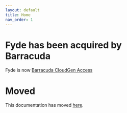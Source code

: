 ```yaml
---
layout: default
title: Home
nav_order: 1
---
```

# Fyde has been acquired by Barracuda

Fyde is now [Barracuda CloudGen Access](https://www.barracuda.com/products/cloudgen-access)

# Moved

This documentation has moved [here](https://campus.barracuda.com/product/cloudgenaccess/doc/93201218/overview/).

